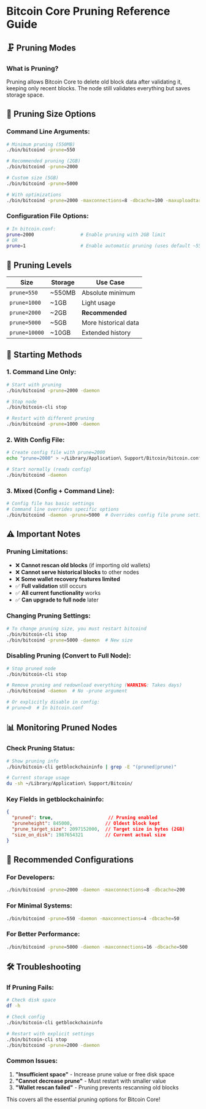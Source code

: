 # Bitcoin Core Pruning Reference Guide

## 🗜️ Pruning Modes

### What is Pruning?
Pruning allows Bitcoin Core to delete old block data after validating it, keeping only recent blocks. The node still validates everything but saves storage space.

## 📐 Pruning Size Options

### Command Line Arguments:
```bash
# Minimum pruning (550MB)
./bin/bitcoind -prune=550

# Recommended pruning (2GB) 
./bin/bitcoind -prune=2000

# Custom size (5GB)
./bin/bitcoind -prune=5000

# With optimizations
./bin/bitcoind -prune=2000 -maxconnections=8 -dbcache=100 -maxuploadtarget=1000
```

### Configuration File Options:
```bash
# In bitcoin.conf:
prune=2000                 # Enable pruning with 2GB limit
# OR
prune=1                    # Enable automatic pruning (uses default ~550MB)
```

## 🎯 Pruning Levels

| Size | Storage | Use Case |
|------|---------|----------|
| `prune=550` | ~550MB | Absolute minimum |
| `prune=1000` | ~1GB | Light usage |
| `prune=2000` | ~2GB | **Recommended** |
| `prune=5000` | ~5GB | More historical data |
| `prune=10000` | ~10GB | Extended history |

## 🚀 Starting Methods

### 1. Command Line Only:
```bash
# Start with pruning
./bin/bitcoind -prune=2000 -daemon

# Stop node
./bin/bitcoin-cli stop

# Restart with different pruning
./bin/bitcoind -prune=1000 -daemon
```

### 2. With Config File:
```bash
# Create config file with prune=2000
echo "prune=2000" > ~/Library/Application\ Support/Bitcoin/bitcoin.conf

# Start normally (reads config)
./bin/bitcoind -daemon
```

### 3. Mixed (Config + Command Line):
```bash
# Config file has basic settings
# Command line overrides specific options
./bin/bitcoind -daemon -prune=5000  # Overrides config file prune setting
```

## ⚠️ Important Notes

### Pruning Limitations:
- ❌ **Cannot rescan old blocks** (if importing old wallets)
- ❌ **Cannot serve historical blocks** to other nodes
- ❌ **Some wallet recovery features limited**
- ✅ **Full validation** still occurs
- ✅ **All current functionality** works
- ✅ **Can upgrade to full node** later

### Changing Pruning Settings:
```bash
# To change pruning size, you must restart bitcoind
./bin/bitcoin-cli stop
./bin/bitcoind -prune=5000 -daemon  # New size
```

### Disabling Pruning (Convert to Full Node):
```bash
# Stop pruned node
./bin/bitcoin-cli stop

# Remove pruning and redownload everything (WARNING: Takes days)
./bin/bitcoind -daemon  # No -prune argument

# Or explicitly disable in config:
# prune=0  # In bitcoin.conf
```

## 📊 Monitoring Pruned Nodes

### Check Pruning Status:
```bash
# Show pruning info
./bin/bitcoin-cli getblockchaininfo | grep -E "(pruned|prune)"

# Current storage usage
du -sh ~/Library/Application\ Support/Bitcoin/
```

### Key Fields in getblockchaininfo:
```json
{
  "pruned": true,                    // Pruning enabled
  "pruneheight": 845000,            // Oldest block kept
  "prune_target_size": 2097152000,  // Target size in bytes (2GB)
  "size_on_disk": 1987654321        // Current actual size
}
```

## 🎯 Recommended Configurations

### For Developers:
```bash
./bin/bitcoind -prune=2000 -daemon -maxconnections=8 -dbcache=200
```

### For Minimal Systems:
```bash
./bin/bitcoind -prune=550 -daemon -maxconnections=4 -dbcache=50
```

### For Better Performance:
```bash
./bin/bitcoind -prune=5000 -daemon -maxconnections=16 -dbcache=500
```

## 🛠️ Troubleshooting

### If Pruning Fails:
```bash
# Check disk space
df -h

# Check config
./bin/bitcoin-cli getblockchaininfo

# Restart with explicit settings
./bin/bitcoin-cli stop
./bin/bitcoind -prune=2000 -daemon
```

### Common Issues:
1. **"Insufficient space"** - Increase prune value or free disk space
2. **"Cannot decrease prune"** - Must restart with smaller value
3. **"Wallet rescan failed"** - Pruning prevents rescanning old blocks

This covers all the essential pruning options for Bitcoin Core! 